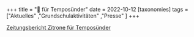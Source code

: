 +++
title = "🍋 für Temposünder"
date = 2022-10-12
[taxonomies]
tags = ["Aktuelles" ,"Grundschulaktivitäten" ,"Presse" ]
+++

[Zeitungsbericht Zitrone für Temposünder](https://volksschule-partenkirchen.de/wp-content/uploads/Zeitungsbericht-Zitrone-f.-Temposuender-1_rotated.pdf)

